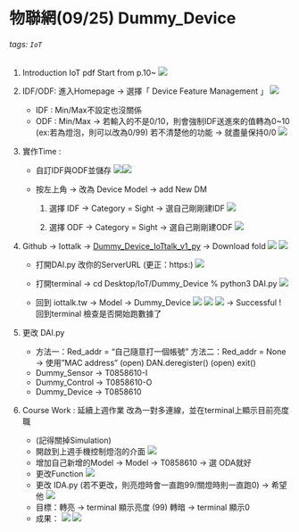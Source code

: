 # 物聯網(09/25) Dummy_Device 
###### tags: `IoT`

1. Introduction IoT pdf
Start from p.10~
![](https://i.imgur.com/y09cxX1.png)


2. IDF/ODF: 進入Homepage -> 選擇「 Device Feature Management 」
![](https://i.imgur.com/4qMHFZX.png)


	* IDF : Min/Max不設定也沒關係
	* ODF : Min/Max -> 若輸入的不是0/10，則會強制IDF送進來的值轉為0~10 (ex:若為燈泡，則可以改為0/99)
	若不清楚他的功能 -> 就盡量保持0/0
![](https://i.imgur.com/YHffOgg.png)

   

 3. 實作Time : 
	*  自訂IDF與ODF並儲存
    ![](https://i.imgur.com/kGyBAUK.png)![](https://i.imgur.com/HgF1KgJ.png)

    
	* 按左上角 -> 改為 Device Model -> add New DM
		1. 選擇 IDF -> Category = Sight -> 選自己剛剛建IDF
		![](https://i.imgur.com/SJScc8z.png)

        
		2. 選擇 ODF -> Category = Sight -> 選自己剛剛建ODF
		![](https://i.imgur.com/HuOzGf8.png)


4. Github -> Iottalk ->  [Dummy_Device_IoTtalk_v1_py](https://github.com/IoTtalk/Dummy_Device_IoTtalk_v1_py)  -> Download fold
![](https://i.imgur.com/QhH4OeO.png)
![](https://i.imgur.com/0TWi2Ge.png)

	* 打開DAI.py 改你的ServerURL  (更正：https:)
    ![](https://i.imgur.com/88ik4fZ.png)

    * 打開terminal -> cd Desktop/IoT/Dummy_Device
	% python3 DAI.py
    ![](https://i.imgur.com/pxcnr2M.png)

    
    * 	回到 iottalk.tw -> Model -> Dummy_Device
	![](https://i.imgur.com/AMF81Vy.png) ![](https://i.imgur.com/SeUe2rU.png)
    ![](https://i.imgur.com/DD8DegD.png) -> Successful !
	回到terminal  檢查是否開始跑數據了
	

5. 更改  DAI.py 
	* 方法一：Red_addr = “自己隨意打一個帳號”
	方法二：Red_addr = None  -> 使用”MAC address”
			(open)  DAN.deregister()
			(open)  exit()   
	* Dummy_Sensor -> T0858610-I
	* Dummy_Control -> T0858610-O
	* Dummy_Device -> T0858610

6. Course Work : 
延續上週作業 改為一對多連線，並在terminal上顯示目前亮度職
	* (記得關掉Simulation)
	* 開啟到上週手機控制燈泡的介面
	![](https://i.imgur.com/AfYqdxJ.png)
	* 增加自己新增的Model -> Model -> T0858610 -> 選 ODA就好
	* 更改Function 
	![](https://i.imgur.com/Xkj9O9R.png)
	* 更改 IDA.py (若不更改，則亮燈時會一直跑99/關燈時則一直跑0)
        -> 希望他
	![](https://i.imgur.com/A92uL3p.png)
	* 目標：轉亮 -> terminal 顯示亮度 (99)
		    轉暗 -> terminal 顯示0
	* 成果：
	![](https://i.imgur.com/ZUoF1n6.png) ![](https://i.imgur.com/le7Gnys.png)


	

 	
	
	



			
	
	
	
	